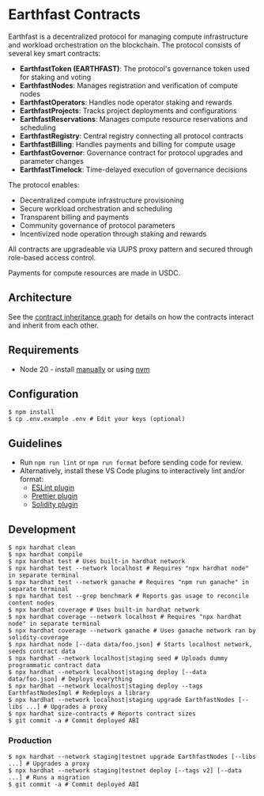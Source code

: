 # Earthfast Contracts

Earthfast is a decentralized protocol for managing compute infrastructure and workload orchestration on the blockchain. The protocol consists of several key smart contracts:

- **EarthfastToken (EARTHFAST)**: The protocol's governance token used for staking and voting
- **EarthfastNodes**: Manages registration and verification of compute nodes
- **EarthfastOperators**: Handles node operator staking and rewards
- **EarthfastProjects**: Tracks project deployments and configurations
- **EarthfastReservations**: Manages compute resource reservations and scheduling
- **EarthfastRegistry**: Central registry connecting all protocol contracts
- **EarthfastBilling**: Handles payments and billing for compute usage
- **EarthfastGovernor**: Governance contract for protocol upgrades and parameter changes
- **EarthfastTimelock**: Time-delayed execution of governance decisions

The protocol enables:
- Decentralized compute infrastructure provisioning
- Secure workload orchestration and scheduling
- Transparent billing and payments
- Community governance of protocol parameters
- Incentivized node operation through staking and rewards

All contracts are upgradeable via UUPS proxy pattern and secured through role-based access control.

Payments for compute resources are made in USDC.

## Architecture

See the [contract inheritance graph](docs/InheritanceGraph.md) for details on how the contracts interact and inherit from each other.

## Requirements

- Node 20 - install [manually](https://nodejs.org/en/download/) or using
  [nvm](https://github.com/nvm-sh/nvm#install--update-script)

## Configuration

```shell
$ npm install
$ cp .env.example .env # Edit your keys (optional)
```

## Guidelines

- Run `npm run lint` or `npm run format` before sending code for review.
- Alternatively, install these VS Code plugins to interactively lint and/or format:
  - [ESLint plugin](https://marketplace.visualstudio.com/items?itemName=dbaeumer.vscode-eslint)
  - [Prettier plugin](https://marketplace.visualstudio.com/items?itemName=esbenp.prettier-vscode)
  - [Solidity plugin](https://marketplace.visualstudio.com/items?itemName=JuanBlanco.solidity)

## Development

```shell
$ npx hardhat clean
$ npx hardhat compile
$ npx hardhat test # Uses built-in hardhat network
$ npx hardhat test --network localhost # Requires "npx hardhat node" in separate terminal
$ npx hardhat test --network ganache # Requires "npm run ganache" in separate terminal
$ npx hardhat test --grep benchmark # Reports gas usage to reconcile content nodes
$ npx hardhat coverage # Uses built-in hardhat network
$ npx hardhat coverage --network localhost # Requires "npx hardhat node" in separate terminal
$ npx hardhat coverage --network ganache # Uses ganache network ran by solidity-coverage
$ npx hardhat node [--data data/foo.json] # Starts localhost network, seeds contract data
$ npx hardhat --network localhost|staging seed # Uploads dummy programmatic contract data
$ npx hardhat --network localhost|staging deploy [--data data/foo.json] # Deploys everything
$ npx hardhat --network localhost|staging deploy --tags EarthfastNodesImpl # Redeploys a library
$ npx hardhat --network localhost|staging upgrade EarthfastNodes [--libs ...] # Upgrades a proxy
$ npx hardhat size-contracts # Reports contract sizes
$ git commit -a # Commit deployed ABI
```

### Production

```shell
$ npx hardhat --network staging|testnet upgrade EarthfastNodes [--libs ...] # Upgrades a proxy
$ npx hardhat --network staging|testnet deploy [--tags v2] [--data ...] # Runs a migration
$ git commit -a # Commit deployed ABI
```
